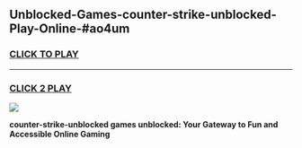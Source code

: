 
## Unblocked-Games-counter-strike-unblocked-Play-Online-#ao4um
<h3>
<a href="https://premium.freeplayer.one?title=counter-strike-unblocked&ref=24F">CLICK TO PLAY</a></h3>
<hr>

<h3>
<a href="https://premium.freeplayer.one?title=counter-strike-unblocked&ref=24F">CLICK 2 PLAY</a>
  
</h3>

<a href="https://premium.freeplayer.one?title=counter-strike-unblocked&ref=24F/"><img src="https://clearcache.store/games.png"></a>


**counter-strike-unblocked games unblocked: Your Gateway to Fun and Accessible Online Gaming**
